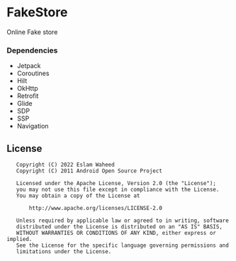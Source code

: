 # FakeStore

Online Fake store

### Dependencies

* Jetpack
* Coroutines
* Hilt
* OkHttp
* Retrofit
* Glide
* SDP
* SSP
* Navigation

## License
```
   Copyright (C) 2022 Eslam Waheed
   Copyright (C) 2011 Android Open Source Project

   Licensed under the Apache License, Version 2.0 (the "License");
   you may not use this file except in compliance with the License.
   You may obtain a copy of the License at

       http://www.apache.org/licenses/LICENSE-2.0

   Unless required by applicable law or agreed to in writing, software
   distributed under the License is distributed on an "AS IS" BASIS,
   WITHOUT WARRANTIES OR CONDITIONS OF ANY KIND, either express or implied.
   See the License for the specific language governing permissions and
   limitations under the License.
```
